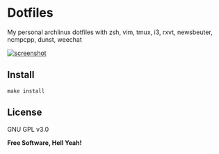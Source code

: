 Dotfiles
===

My personal archlinux dotfiles with zsh, vim, tmux, i3, rxvt, newsbeuter, ncmpcpp, dunst, weechat

[![screenshot](https://raw.githubusercontent.com/ston3o/dotfiles/master/screenshot.png)](https://raw.githubusercontent.com/ston3o/dotfiles/master/screenshot.png)

Install
---

`make install`

License
---

GNU GPL v3.0

**Free Software, Hell Yeah!**

